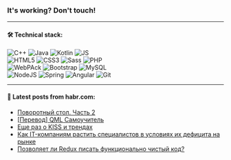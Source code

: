 ### It's working? Don't touch!

---

#### 🛠️ Technical stack:

![C++](https://img.shields.io/badge/C++-informational?logo=c%2B%2B&style=flat&logoColor=white&color=9C033A)
![Java](https://img.shields.io/badge/Java-informational?logo=java&style=flat&logoColor=white&color=007396)
![Kotlin](https://img.shields.io/badge/Kotlin-informational?logo=Kotlin&style=flat&logoColor=white&color=0095D5)
![JS](https://img.shields.io/badge/JS-informational?logo=javaScript&style=flat&logoColor=black&color=F7Df1E) <br>
![HTML5](https://img.shields.io/badge/HTML5-informational?logo=html5&style=flat&logoColor=white&color=E34F26)
![CSS3](https://img.shields.io/badge/CSS3-informational?logo=css3&style=flat&logoColor=white&color=157286)
![Sass](https://img.shields.io/badge/Saas-informational?logo=sass&style=flat&logoColor=white&color=hotpink)
![PHP](https://img.shields.io/badge/PHP-informational?logo=php&style=flat&logoColor=white&color=777BB4) <br>
![WebPAck](https://img.shields.io/badge/WebPack-informational?logo=webPack&style=flat&logoColor=white&color=FF6F00)
![Bootstrap](https://img.shields.io/badge/Bootstrap-informational?logo=Bootstrap&style=flat&logoColor=white&color=7952B3)
![MySQL](https://img.shields.io/badge/MySQL-informational?logo=MySQL&style=flat&logoColor=white&color=00f) <br>
![NodeJS](https://img.shields.io/badge/NodeJS-informational?logo=node.js&style=flat&logoColor=white&color=43853D)
![Spring](https://img.shields.io/badge/Spring-informational?logo=Spring&style=flat&logoColor=white&color=0A9EDC)
![Angular](https://img.shields.io/badge/Vue-informational?logo=vue.js&style=flat&logoColor=white&color=red)
![Git](https://img.shields.io/badge/Git-informational?logo=git&style=flat&logoColor=white&color=darkorange)

___

#### 💬 Latest posts from habr.com:

<!-- BLOG-POST-LIST:START -->
- [Поворотный стол. Часть 2](https://habr.com/ru/post/669092/?utm_source=habrahabr&utm_medium=rss&utm_campaign=669092)
- [[Перевод] QML Самоучитель](https://habr.com/ru/post/669692/?utm_source=habrahabr&utm_medium=rss&utm_campaign=669692)
- [Еще раз о KISS и трендах](https://habr.com/ru/post/669690/?utm_source=habrahabr&utm_medium=rss&utm_campaign=669690)
- [Как IT-компаниям растить специалистов в условиях их дефицита на рынке](https://habr.com/ru/post/669680/?utm_source=habrahabr&utm_medium=rss&utm_campaign=669680)
- [Позволяет ли Redux писать функционально чистый код?](https://habr.com/ru/post/669672/?utm_source=habrahabr&utm_medium=rss&utm_campaign=669672)
<!-- BLOG-POST-LIST:END -->
